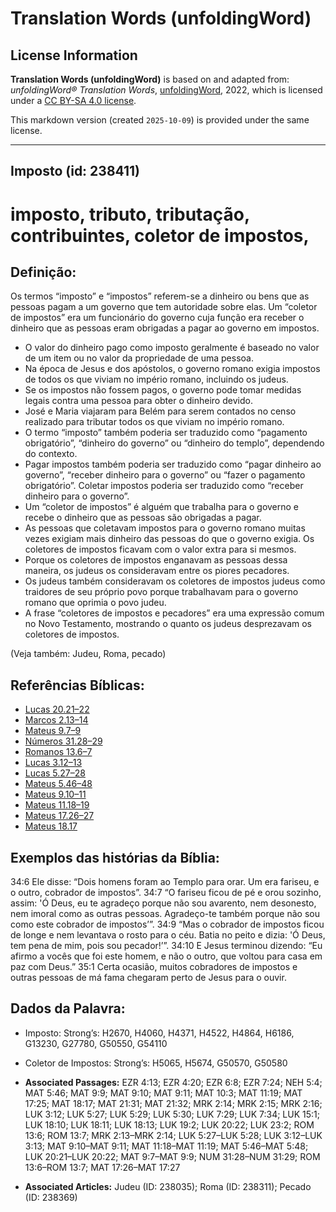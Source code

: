 # Translation Words (unfoldingWord)

## License Information

**Translation Words (unfoldingWord)** is based on and adapted from: _unfoldingWord® Translation Words_, [unfoldingWord](https://unfoldingword.org/utw), 2022, which is licensed under a [CC BY-SA 4.0 license](https://creativecommons.org/licenses/by-sa/4.0/legalcode.en).

This markdown version (created `2025-10-09`) is provided under the same license.



--------------------------------

## Imposto (id: 238411)

imposto, tributo, tributação, contribuintes, coletor de impostos,
=================================================================

Definição:
----------

Os termos “imposto” e “impostos” referem\-se a dinheiro ou bens que as pessoas pagam a um governo que tem autoridade sobre elas. Um “coletor de impostos” era um funcionário do governo cuja função era receber o dinheiro que as pessoas eram obrigadas a pagar ao governo em impostos.

* O valor do dinheiro pago como imposto geralmente é baseado no valor de um item ou no valor da propriedade de uma pessoa.
* Na época de Jesus e dos apóstolos, o governo romano exigia impostos de todos os que viviam no império romano, incluindo os judeus.
* Se os impostos não fossem pagos, o governo pode tomar medidas legais contra uma pessoa para obter o dinheiro devido.
* José e Maria viajaram para Belém para serem contados no censo realizado para tributar todos os que viviam no império romano.
* O termo “imposto” também poderia ser traduzido como “pagamento obrigatório”, “dinheiro do governo” ou “dinheiro do templo”, dependendo do contexto.
* Pagar impostos também poderia ser traduzido como “pagar dinheiro ao governo”, “receber dinheiro para o governo” ou “fazer o pagamento obrigatório”. Coletar impostos poderia ser traduzido como “receber dinheiro para o governo”.
* Um “coletor de impostos” é alguém que trabalha para o governo e recebe o dinheiro que as pessoas são obrigadas a pagar.
* As pessoas que coletavam impostos para o governo romano muitas vezes exigiam mais dinheiro das pessoas do que o governo exigia. Os coletores de impostos ficavam com o valor extra para si mesmos.
* Porque os coletores de impostos enganavam as pessoas dessa maneira, os judeus os consideravam entre os piores pecadores.
* Os judeus também consideravam os coletores de impostos judeus como traidores de seu próprio povo porque trabalhavam para o governo romano que oprimia o povo judeu.
* A frase “coletores de impostos e pecadores” era uma expressão comum no Novo Testamento, mostrando o quanto os judeus desprezavam os coletores de impostos.

(Veja também: Judeu, Roma, pecado)

Referências Bíblicas:
---------------------

* [Lucas 20\.21–22](https://ref.ly/Luke20:21-Luke20:22)
* [Marcos 2\.13–14](https://ref.ly/Mark2:13-Mark2:14)
* [Mateus 9\.7–9](https://ref.ly/Matt9:7-Matt9:9)
* [Números 31\.28–29](https://ref.ly/Num31:28-Num31:29)
* [Romanos 13\.6–7](https://ref.ly/Rom13:6-Rom13:7)
* [Lucas 3\.12–13](https://ref.ly/Luke3:12-Luke3:13)
* [Lucas 5\.27–28](https://ref.ly/Luke5:27-Luke5:28)
* [Mateus 5\.46–48](https://ref.ly/Matt5:46-Matt5:48)
* [Mateus 9\.10–11](https://ref.ly/Matt9:10-Matt9:11)
* [Mateus 11\.18–19](https://ref.ly/Matt11:18-Matt11:19)
* [Mateus 17\.26–27](https://ref.ly/Matt17:26-Matt17:27)
* [Mateus 18\.17](https://ref.ly/Matt18:17)

Exemplos das histórias da Bíblia:
---------------------------------

34:6 Ele disse: “Dois homens foram ao Templo para orar. Um era fariseu, e o outro, cobrador de impostos”. 34:7 “O fariseu ficou de pé e orou sozinho, assim: 'Ó Deus, eu te agradeço porque não sou avarento, nem desonesto, nem imoral como as outras pessoas. Agradeço\-te também porque não sou como este cobrador de impostos’”. 34:9 “Mas o cobrador de impostos ficou de longe e nem levantava o rosto para o céu. Batia no peito e dizia: 'Ó Deus, tem pena de mim, pois sou pecador!’”. 34:10 E Jesus terminou dizendo: “Eu afirmo a vocês que foi este homem, e não o outro, que voltou para casa em paz com Deus.” 35:1 Certa ocasião, muitos cobradores de impostos e outras pessoas de má fama chegaram perto de Jesus para o ouvir.

Dados da Palavra:
-----------------

* Imposto: Strong’s: H2670, H4060, H4371, H4522, H4864, H6186, G13230, G27780, G50550, G54110
* Coletor de Impostos: Strong’s: H5065, H5674, G50570, G50580

* **Associated Passages:** EZR 4:13; EZR 4:20; EZR 6:8; EZR 7:24; NEH 5:4; MAT 5:46; MAT 9:9; MAT 9:10; MAT 9:11; MAT 10:3; MAT 11:19; MAT 17:25; MAT 18:17; MAT 21:31; MAT 21:32; MRK 2:14; MRK 2:15; MRK 2:16; LUK 3:12; LUK 5:27; LUK 5:29; LUK 5:30; LUK 7:29; LUK 7:34; LUK 15:1; LUK 18:10; LUK 18:11; LUK 18:13; LUK 19:2; LUK 20:22; LUK 23:2; ROM 13:6; ROM 13:7; MRK 2:13–MRK 2:14; LUK 5:27–LUK 5:28; LUK 3:12–LUK 3:13; MAT 9:10–MAT 9:11; MAT 11:18–MAT 11:19; MAT 5:46–MAT 5:48; LUK 20:21–LUK 20:22; MAT 9:7–MAT 9:9; NUM 31:28–NUM 31:29; ROM 13:6–ROM 13:7; MAT 17:26–MAT 17:27
* **Associated Articles:** Judeu (ID: 238035); Roma (ID: 238311); Pecado (ID: 238369)

